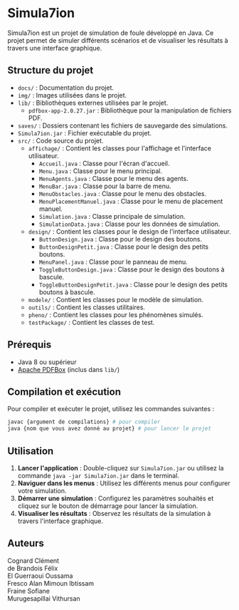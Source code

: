 # Simula7ion

Simula7ion est un projet de simulation de foule développé en Java. Ce projet permet de simuler différents scénarios et de visualiser les résultats à travers une interface graphique.

## Structure du projet

- `docs/` : Documentation du projet.
- `img/` : Images utilisées dans le projet.
- `lib/` : Bibliothèques externes utilisées par le projet.
  - `pdfbox-app-2.0.27.jar` : Bibliothèque pour la manipulation de fichiers PDF.
- `saves/` : Dossiers contenant les fichiers de sauvegarde des simulations.
- `Simula7ion.jar` : Fichier exécutable du projet.
- `src/` : Code source du projet.
  - `affichage/` : Contient les classes pour l'affichage et l'interface utilisateur.
    - `Accueil.java` : Classe pour l'écran d'accueil.
    - `Menu.java` : Classe pour le menu principal.
    - `MenuAgents.java` : Classe pour le menu des agents.
    - `MenuBar.java` : Classe pour la barre de menu.
    - `MenuObstacles.java` : Classe pour le menu des obstacles.
    - `MenuPlacementManuel.java` : Classe pour le menu de placement manuel.
    - `Simulation.java` : Classe principale de simulation.
    - `SimulationData.java` : Classe pour les données de simulation.
  - `design/` : Contient les classes pour le design de l'interface utilisateur.
    - `ButtonDesign.java` : Classe pour le design des boutons.
    - `ButtonDesignPetit.java` : Classe pour le design des petits boutons.
    - `MenuPanel.java` : Classe pour le panneau de menu.
    - `ToggleButtonDesign.java` : Classe pour le design des boutons à bascule.
    - `ToggleButtonDesignPetit.java` : Classe pour le design des petits boutons à bascule.
  - `modele/` : Contient les classes pour le modèle de simulation.
  - `outils/` : Contient les classes utilitaires.
  - `pheno/` : Contient les classes pour les phénomènes simulés.
  - `testPackage/` : Contient les classes de test.

## Prérequis

- Java 8 ou supérieur
- [Apache PDFBox](https://pdfbox.apache.org/) (inclus dans `lib/`)

## Compilation et exécution

Pour compiler et exécuter le projet, utilisez les commandes suivantes :

```sh
javac {argument de compilations} # pour compiler
java {nom que vous avez donné au projet} # pour lancer le projet
```


## Utilisation

1. **Lancer l'application** : Double-cliquez sur `Simula7ion.jar` ou utilisez la commande `java -jar Simula7ion.jar` dans le terminal.
2. **Naviguer dans les menus** : Utilisez les différents menus pour configurer votre simulation.
3. **Démarrer une simulation** : Configurez les paramètres souhaités et cliquez sur le bouton de démarrage pour lancer la simulation.
4. **Visualiser les résultats** : Observez les résultats de la simulation à travers l'interface graphique.

## Auteurs

Cognard Clément  
de Brandois Félix  
El Guerraoui Oussama  
Fresco Alan Mimoun Ibtissam  
Fraine Sofiane  
Murugesapillai Vithursan
